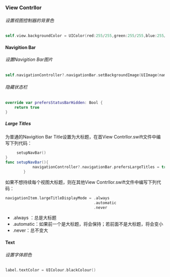 ### View Contrllor

###### 设置视图控制器的背景色

```swift
self.view.backgroundColor = UIColor(red:255/255,green:255/255,blue:255/255,alpha:1) 
```

#### Navigition Bar

###### 设置Navigition Bar图片

```swift
self.navigationController?.navigationBar.setBackgroundImage(UIImage(named: "Background"), for: UIBarMetrics.default)
```

###### 隐藏状态栏

```swift
override var prefersStatusBarHidden: Bool {
    return true
}
```

##### Large Titles

为普通的Navigition Bar Title设置为大标题，在首View Contrllor.swift文件中编写下列代码：

```swift
     setupNavBar()
}
func setupNavBar(){
            navigationController?.navigationBar.prefersLargeTitles = true
        }
```

如果不想持续每个视图大标题，则在其他View Contrllor.swift文件中编写下列代码：

```swift
navigationItem.largeTitleDisplayMode = .always
                                       .automatic
                                       .never
```

- .always ：总是大标题
- .automatic：如果前一个是大标题，将会保持；若前面不是大标题，将会变小
- .never：总不变大

#### Text

###### 设置字体颜色

```swift
label.textColor = UIColour.blackColour()
```

### 
